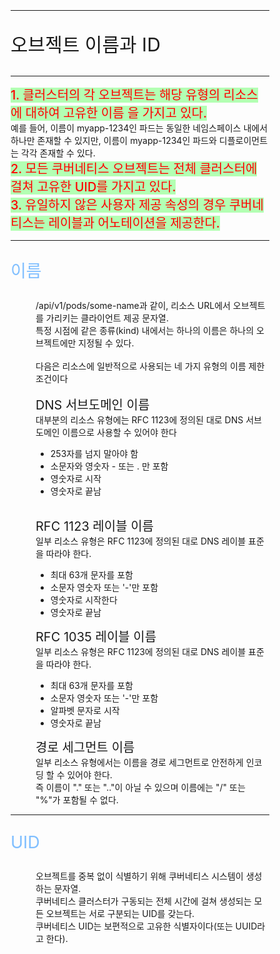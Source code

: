 <!-- github-markdown-css -->
<link rel="stylesheet" href="https://cdnjs.cloudflare.com/ajax/libs/github-markdown-css/5.1.0/github-markdown-dark.css" />
<style type='text/css'>
    .markdown-body {
		box-sizing: border-box;
		/* min-width: 200px;
		max-width: 980px; */
		margin: 0 auto;
		padding: 45px;
	}
	@media (max-width: 767px) {
		.markdown-body {
			padding: 15px;
		}
	}
    .subject1 {
        font-size : 30px;
    }
    .subject2 {
        font-size : 27px;
        color : #80bfff;
    }
    .subtitle {
        font-size : 20px;
    }
    .emphasis {
        background-color: #b3ffb3;
        color : #ff0000;
        font-weight : 500
    }
</style>
<div class="markdown-body">
<hr/>
    <p class="subject1">오브젝트 이름과 ID</p>
<hr/>
<div>
<span class="subtitle emphasis">1. 클러스터의 각 오브젝트는 해당 유형의 리소스에 대하여 고유한 이름 을 가지고 있다.</span><br/>
예를 들어, 이름이 myapp-1234인 파드는 동일한 네임스페이스 내에서 하나만 존재할 수 있지만, 이름이 myapp-1234인 파드와 디플로이먼트는 각각 존재할 수 있다. <br/>
<span class="subtitle emphasis">2. 모든 쿠버네티스 오브젝트는 전체 클러스터에 걸쳐 고유한 UID를 가지고 있다.</span><br/>
<span class="subtitle emphasis">3. 유일하지 않은 사용자 제공 속성의 경우 쿠버네티스는 레이블과 어노테이션을 제공한다.</span><br/>
</div>
<hr/>
<dl>
    <dt><p class="subject2">이름</p></dt>
    <dd>/api/v1/pods/some-name과 같이, 리소스 URL에서 오브젝트를 가리키는 클라이언트 제공 문자열.</dd>
    <dd>특정 시점에 같은 종류(kind) 내에서는 하나의 이름은 하나의 오브젝트에만 지정될 수 있다.</dd>
    <br/>
    <dd>다음은 리소스에 일반적으로 사용되는 네 가지 유형의 이름 제한 조건이다</dd>
    <br/>
    <dd class="subtitle">DNS 서브도메인 이름</dd>
    <dd>대부분의 리소스 유형에는 RFC 1123에 정의된 대로 DNS 서브도메인 이름으로 사용할 수 있어야 한다</dd>
    <dd>
        <ul>
            <li>253자를 넘지 말아야 함</li>
            <li>소문자와 영숫자 - 또는 . 만 포함</li>
            <li>영숫자로 시작</li>
            <li>영숫자로 끝남</li>
        </ul>
    </dd>
    <br/>
    <dd class="subtitle">RFC 1123 레이블 이름</dd>
    <dd>일부 리소스 유형은 RFC 1123에 정의된 대로 DNS 레이블 표준을 따라야 한다.</dd>
    <dd>
        <ul>
            <li>최대 63개 문자를 포함</li>
            <li>소문자 영숫자 또는 '-'만 포함</li>
            <li>영숫자로 시작한다</li>
            <li>영숫자로 끝남</li>
        </ul>
    </dd>
    <dd class="subtitle">RFC 1035 레이블 이름</dd>
    <dd>일부 리소스 유형은 RFC 1123에 정의된 대로 DNS 레이블 표준을 따라야 한다.</dd>
    <dd>
        <ul>
            <li>최대 63개 문자를 포함</li>
            <li>소문자 영숫자 또는 '-'만 포함</li>
            <li>알파벳 문자로 시작</li>
            <li>영숫자로 끝남</li>
        </ul>
    </dd>
    <dd class="subtitle">경로 세그먼트 이름</dd>
    <dd>일부 리소스 유형에서는 이름을 경로 세그먼트로 안전하게 인코딩 할 수 있어야 한다.</dd>
    <dd>즉 이름이 "." 또는 ".."이 아닐 수 있으며 이름에는 "/" 또는 "%"가 포함될 수 없다.</dd>
    <hr/>
    <dt><p class="subject2">UID</p></dt>
    <dd>오브젝트를 중복 없이 식별하기 위해 쿠버네티스 시스템이 생성하는 문자열.</dd>
    <dd>쿠버네티스 클러스터가 구동되는 전체 시간에 걸쳐 생성되는 모든 오브젝트는 서로 구분되는 UID를 갖는다.</dd>
    <dd>쿠버네티스 UID는 보편적으로 고유한 식별자이다(또는 UUID라고 한다).</dd>
</dl>
</div>

